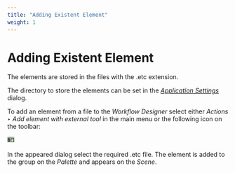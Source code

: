 ```yaml
---
title: "Adding Existent Element"
weight: 1
---
```



# Adding Existent Element

The elements are stored in the files with the .etc extension.

The directory to store the elements can be set in the [_Application Settings_](application-settings.md) dialog.

To add an element from a file to the _Workflow Designer_ select either _Actions ‣ Add element with external tool_ in the main menu or the following icon on the toolbar:


![](/images/2097203/2359329.png)

In the appeared dialog select the required .etc file. The element is added to the group on the _Palette_ and appears on the _Scene_.
